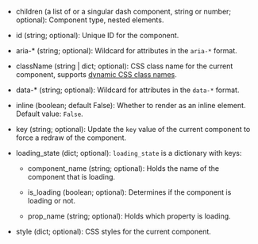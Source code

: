 - children (a list of or a singular dash component, string or number; optional):
    Component type, nested elements.

- id (string; optional):
    Unique ID for the component.

- aria-* (string; optional):
    Wildcard for attributes in the `aria-*` format.

- className (string | dict; optional):
    CSS class name for the current component, supports [dynamic CSS class names](/advanced-classname).

- data-* (string; optional):
    Wildcard for attributes in the `data-*` format.

- inline (boolean; default False):
    Whether to render as an inline element. Default value: `False`.

- key (string; optional):
    Update the `key` value of the current component to force a redraw of the component.

- loading_state (dict; optional):
    `loading_state` is a dictionary with keys:

    - component_name (string; optional):
        Holds the name of the component that is loading.

    - is_loading (boolean; optional):
        Determines if the component is loading or not.

    - prop_name (string; optional):
        Holds which property is loading.

- style (dict; optional):
    CSS styles for the current component.

